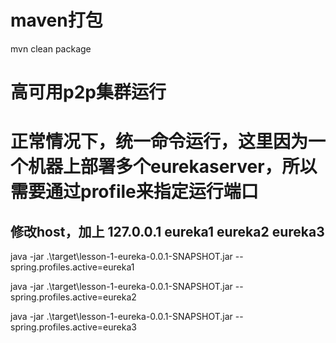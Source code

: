  # maven打包
 mvn clean package
 

# 高可用p2p集群运行

# 正常情况下，统一命令运行，这里因为一个机器上部署多个eurekaserver，所以需要通过profile来指定运行端口

## 修改host，加上 127.0.0.1 eureka1  eureka2  eureka3

java -jar .\target\lesson-1-eureka-0.0.1-SNAPSHOT.jar --spring.profiles.active=eureka1

java -jar .\target\lesson-1-eureka-0.0.1-SNAPSHOT.jar --spring.profiles.active=eureka2

java -jar .\target\lesson-1-eureka-0.0.1-SNAPSHOT.jar --spring.profiles.active=eureka3